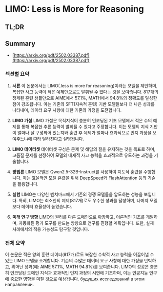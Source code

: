 # LIMO: Less is More for Reasoning
## TL;DR
## Summary
- [https://arxiv.org/pdf/2502.03387.pdf](https://arxiv.org/pdf/2502.03387.pdf)

### 섹션별 요약

1. **서론**
   이 논문에서는 LIMO(.less is more for reasoning)이라는 모델을 제안하며, 복잡한 사고 능력이 적은 예제만으로도 발휘될 수 있다는 것을 보여줍니다. 817개의 정제된 훈련 샘플만으로 AIME에서 57.1%, MATH에서 94.8%의 정확도를 달성한 점이 강조됩니다. 이는 기존의 SFT(지속적 훈련) 기반 모델들보다 더 나은 성과를 나타내며, 데이터 요구 사항에 대한 기존의 가정을 도전합니다.

2. **LIMO 가설**
   LIMO 가설은 목적지식이 충분히 인코딩된 기초 모델에서 적은 수의 예제를 통해 복잡한 추론 능력이 발휘될 수 있다고 주장합니다. 이는 모델의 지식 기반이 얼마나 잘 구성되어 있는지와 훈련 후 예제가 얼마나 효과적으로 인지 과정을 보여주느냐에 따라 달라진다고 설명됩니다.

3. **LIMO 데이터셋**
   데이터셋 구성은 문제 및 해답의 질을 유지하는 것을 목표로 하며, 고품질 문제를 선정하여 모델의 내재적 사고 능력을 효과적으로 유도하는 과정을 기술합니다.

4. **방법론**
   LIMO 모델은 Qwen2.5-32B-Instruct를 사용하여 지도식 훈련을 수행합니다. 이는 효율적인 모델 훈련을 위해 DeepSpeed와 FlashAttention 등의 기술을 활용합니다.

5. **실험**
   LIMO는 다양한 벤치마크에서 기존의 경쟁 모델들을 압도하는 성능을 보입니다. 특히, LIMO는 최소한의 예제(817개)로도 우수한 성과를 달성하며, 나머지 모델보다 데이터 효율성이 높았습니다.

6. **미래 연구 방향**
   LIMO의 원리를 다른 도메인으로 확장하고, 이론적인 기초를 개발하며, 자동화된 평가 도구를 만드는 방향으로 연구를 진행할 계획입니다. 또한, 실제 사례에서의 적용 가능성도 탐구할 것입니다.

### 전체 요약
이 논문은 적은 양의 훈련 데이터(817개)로도 복잡한 수학적 사고 능력을 이끌어낼 수 있는 LIMO 모델을 소개합니다. 기존의 수많은 데이터 요구 사항에 대한 가정을 반박하고, 뛰어난 성과(예: AIME 57.1%, MATH 94.8%)를 보여줍니다. LIMO의 성공은 충분히 인코딩된 도메인 지식과 효과적인 인지 과정의 시연에 기초하며, 이는 인공지능 연구에 중요한 영향을 미칠 것으로 예상됩니다. будущих исследований в этом направлении.